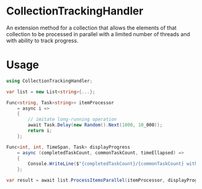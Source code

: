 # CollectionTrackingHandler
An extension method for a collection that allows the elements of that collection to be processed in parallel with a limited number of threads and with ability to track progress.


# Usage

```csharp
using CollectionTrackingHandler;

var list = new List<string>{...};

Func<string, Task<string>> itemProcessor 
	= async i => 
	{ 
		// imitate long-running operation
		await Task.Delay(new Random().Next(1000, 10_000));
		return i; 
	};

Func<int, int, TimeSpan, Task> displayProgress 
	= async (completedTaskCount, commonTaskCount, timeEllapsed) => 
	{
		Console.WriteLine($"{completedTaskCount}/{commonTaskCount} within {timeEllapsed.Seconds} sec.");
	};

var result = await list.ProcessItemsParallel(itemProcessor, displayProgress, maxThreadCount: 10);

```
